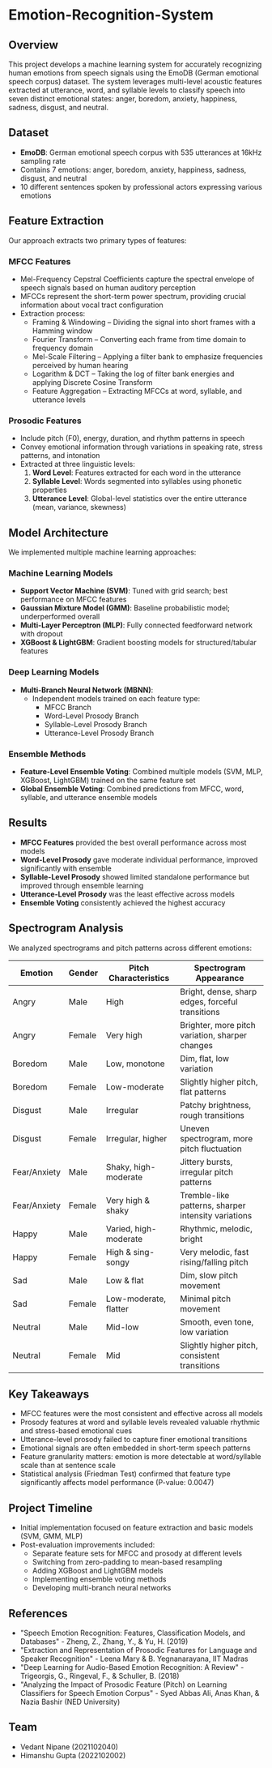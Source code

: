 # Emotion-Recognition-System

## Overview
This project develops a machine learning system for accurately recognizing human emotions from speech signals using the EmoDB (German emotional speech corpus) dataset. The system leverages multi-level acoustic features extracted at utterance, word, and syllable levels to classify speech into seven distinct emotional states: anger, boredom, anxiety, happiness, sadness, disgust, and neutral.

## Dataset
- **EmoDB**: German emotional speech corpus with 535 utterances at 16kHz sampling rate
- Contains 7 emotions: anger, boredom, anxiety, happiness, sadness, disgust, and neutral
- 10 different sentences spoken by professional actors expressing various emotions

## Feature Extraction
Our approach extracts two primary types of features:

### MFCC Features
- Mel-Frequency Cepstral Coefficients capture the spectral envelope of speech signals based on human auditory perception
- MFCCs represent the short-term power spectrum, providing crucial information about vocal tract configuration
- Extraction process:
  - Framing & Windowing – Dividing the signal into short frames with a Hamming window
  - Fourier Transform – Converting each frame from time domain to frequency domain
  - Mel-Scale Filtering – Applying a filter bank to emphasize frequencies perceived by human hearing
  - Logarithm & DCT – Taking the log of filter bank energies and applying Discrete Cosine Transform
  - Feature Aggregation – Extracting MFCCs at word, syllable, and utterance levels

### Prosodic Features
- Include pitch (F0), energy, duration, and rhythm patterns in speech
- Convey emotional information through variations in speaking rate, stress patterns, and intonation
- Extracted at three linguistic levels:
  1. **Word Level**: Features extracted for each word in the utterance
  2. **Syllable Level**: Words segmented into syllables using phonetic properties
  3. **Utterance Level**: Global-level statistics over the entire utterance (mean, variance, skewness)

## Model Architecture
We implemented multiple machine learning approaches:

### Machine Learning Models
- **Support Vector Machine (SVM)**: Tuned with grid search; best performance on MFCC features
- **Gaussian Mixture Model (GMM)**: Baseline probabilistic model; underperformed overall
- **Multi-Layer Perceptron (MLP)**: Fully connected feedforward network with dropout
- **XGBoost & LightGBM**: Gradient boosting models for structured/tabular features

### Deep Learning Models
- **Multi-Branch Neural Network (MBNN)**:
  - Independent models trained on each feature type:
    - MFCC Branch
    - Word-Level Prosody Branch
    - Syllable-Level Prosody Branch
    - Utterance-Level Prosody Branch

### Ensemble Methods
- **Feature-Level Ensemble Voting**: Combined multiple models (SVM, MLP, XGBoost, LightGBM) trained on the same feature set
- **Global Ensemble Voting**: Combined predictions from MFCC, word, syllable, and utterance ensemble models

## Results
- **MFCC Features** provided the best overall performance across most models
- **Word-Level Prosody** gave moderate individual performance, improved significantly with ensemble
- **Syllable-Level Prosody** showed limited standalone performance but improved through ensemble learning
- **Utterance-Level Prosody** was the least effective across models
- **Ensemble Voting** consistently achieved the highest accuracy

## Spectrogram Analysis
We analyzed spectrograms and pitch patterns across different emotions:

| Emotion | Gender | Pitch Characteristics | Spectrogram Appearance |
|---------|--------|----------------------|------------------------|
| Angry | Male | High | Bright, dense, sharp edges, forceful transitions |
| Angry | Female | Very high | Brighter, more pitch variation, sharper changes |
| Boredom | Male | Low, monotone | Dim, flat, low variation |
| Boredom | Female | Low-moderate | Slightly higher pitch, flat patterns |
| Disgust | Male | Irregular | Patchy brightness, rough transitions |
| Disgust | Female | Irregular, higher | Uneven spectrogram, more pitch fluctuation |
| Fear/Anxiety | Male | Shaky, high-moderate | Jittery bursts, irregular pitch patterns |
| Fear/Anxiety | Female | Very high & shaky | Tremble-like patterns, sharper intensity variations |
| Happy | Male | Varied, high-moderate | Rhythmic, melodic, bright |
| Happy | Female | High & sing-songy | Very melodic, fast rising/falling pitch |
| Sad | Male | Low & flat | Dim, slow pitch movement |
| Sad | Female | Low-moderate, flatter | Minimal pitch movement |
| Neutral | Male | Mid-low | Smooth, even tone, low variation |
| Neutral | Female | Mid | Slightly higher pitch, consistent transitions |

## Key Takeaways
- MFCC features were the most consistent and effective across all models
- Prosody features at word and syllable levels revealed valuable rhythmic and stress-based emotional cues
- Utterance-level prosody failed to capture finer emotional transitions
- Emotional signals are often embedded in short-term speech patterns
- Feature granularity matters: emotion is more detectable at word/syllable scale than at sentence scale
- Statistical analysis (Friedman Test) confirmed that feature type significantly affects model performance (P-value: 0.0047)

## Project Timeline
- Initial implementation focused on feature extraction and basic models (SVM, GMM, MLP)
- Post-evaluation improvements included:
  - Separate feature sets for MFCC and prosody at different levels
  - Switching from zero-padding to mean-based resampling
  - Adding XGBoost and LightGBM models
  - Implementing ensemble voting methods
  - Developing multi-branch neural networks

## References
- "Speech Emotion Recognition: Features, Classification Models, and Databases" - Zheng, Z., Zhang, Y., & Yu, H. (2019)
- "Extraction and Representation of Prosodic Features for Language and Speaker Recognition" - Leena Mary & B. Yegnanarayana, IIT Madras
- "Deep Learning for Audio-Based Emotion Recognition: A Review" - Trigeorgis, G., Ringeval, F., & Schuller, B. (2018)
- "Analyzing the Impact of Prosodic Feature (Pitch) on Learning Classifiers for Speech Emotion Corpus" - Syed Abbas Ali, Anas Khan, & Nazia Bashir (NED University)

## Team
- Vedant Nipane (2021102040)
- Himanshu Gupta (2022102002)
